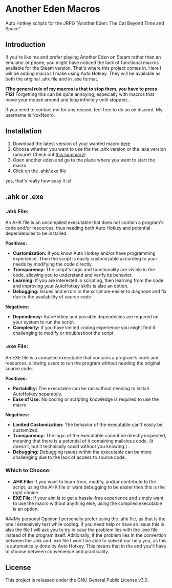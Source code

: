 # Another Eden Macros
Auto Hotkey scripts for the JRPG "Another Eden: The Cat Beyond Time and Space"

## Introduction

If you're like me and prefer playing Another Eden on Steam rather than an emulator or phone, you might have noticed the lack of functional macros available for the Steam version. 
That's where this project comes in. Here I will be adding macros I make using Auto Hotkey. They will be available as both the original .ahk file and in .exe format.

**!The general rule of my macros is that to stop them, you have to press F12!** 
Forgetting this can be quite annoying, especially with macros that move your mouse around and loop infinitely until stopped...

If you need to contact me for any reason, feel free to do so on discord. My username is NoxNecro. 


## Installation
1. Download the latest version of your wanted macro [here](https://github.com/NoxNecro/Another-Eden-AutoHotkey/releases/latest)
2. Choose whether you want to use the the .ahk version or the .exe version (unsure? Check out [this summary](https://github.com/NoxNecro/Another-Eden-AutoHotkey/blob/main/README.md#ahk-or-exe))
3. Open another eden and go to the place where you want to start the macro
4. Click on the .ahk/.exe file

 yes, that's really how easy it is!


## .ahk or .exe

### .ahk File:

An AHK file is an uncompiled executable that does not contain a program's code and/or resources, thus needing both Auto Hotkey and potential dependencies to be installed.

**Positives:**
- **Customization:** If you know Auto Hotkey and/or have programming experience, Then the script is easily customizable according to your needs by modifying the code directly.
- **Transparency:** The script's logic and functionality are visible in the code, allowing you to understand and verify its behavior.
- **Learning:** If you are interested in scripting, then learning from the code and improving your AutoHotkey skills is also an option.
- **Debugging:** Issues and errors in the script are easier to diagnose and fix due to the availability of source code.

**Negatives:**
- **Dependency:** AutoHotkey and possible dependecies are required on your system to run the script.
- **Complexity:** If you have limited coding experience you might find it challenging to modify or troubleshoot the script.

### .exe File:

An EXE file is a compiled executable that contains a program's code and resources, allowing users to run the program without needing the original source code.

**Positives:**
- **Portability:**  The executable can be ran without needing to install AutoHotkey separately.
- **Ease of Use:** No coding or scripting knowledge is required to use the macro.

**Negatives:**
- **Limited Customization:** The behavior of the executable can't easily be customized.
- **Transparency:** The logic of the executable cannot be directly inspected, meaning that there is a potential of it containing malicious code. (it doesn't, but it technically could without you knowing.) .
- **Debugging:** Debugging issues within the executable can be more challenging due to the lack of access to source code.

### Which to Choose:
- **AHK File:** If you want to learn from, modify, and/or contribute to the script, using the AHK file or want debugging to be easier then this is the right choice.
- **EXE File:** If your aim is to get a hassle-free experience and simply want to use the macro without anything else, using the compiled executable is an option.

###My personal Opinion
I personally prefer using the .ahk file, as that is the one I extensively test while coding. If you need help or have an issue this is also the file I will ask you to try in case the problem lies with the .exe file instead of the program itself. Aditionally, if the problem lies in the convertion between the .ahk and .exe file I won't be able to solve it nor help you, as this is automatically done by Auto Hotkey. This means that in the end you'll have to choose between convenience and practicality. 

## License
This project is released under the GNU General Public License v3.0. 
 

